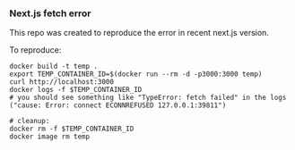 ### Next.js fetch error

This repo was created to reproduce the error in recent next.js version.

To reproduce:
```shell
docker build -t temp .
export TEMP_CONTAINER_ID=$(docker run --rm -d -p3000:3000 temp)
curl http://localhost:3000
docker logs -f $TEMP_CONTAINER_ID
# you should see something like "TypeError: fetch failed" in the logs ("cause: Error: connect ECONNREFUSED 127.0.0.1:39811")

# cleanup:
docker rm -f $TEMP_CONTAINER_ID
docker image rm temp
```
